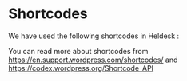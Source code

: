 # Shortcodes

We have used the following shortcodes in Heldesk :




You can read more about shortcodes from https://en.support.wordpress.com/shortcodes/ and https://codex.wordpress.org/Shortcode_API
